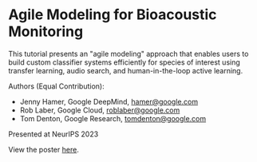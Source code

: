 # Agile Modeling for Bioacoustic Monitoring
This tutorial presents an "agile modeling" approach that enables users to build custom classifier systems efficiently for species of interest using transfer learning, audio search, and human-in-the-loop active learning.

Authors (Equal Contribution):
* Jenny Hamer, Google DeepMind, hamer@google.com
* Rob Laber, Google Cloud, roblaber@google.com
* Tom Denton, Google Research, tomdenton@google.com

Presented at NeurIPS 2023

View the poster [here](https://colab.research.google.com/corgiredirector?site=https%3A%2F%2Fdrive.google.com%2Ffile%2Fd%2F1-FHYqaY4Y0vA0P3lvcyINFDFlKWuKMw4%2Fview%3Fusp%3Ddrive_link).
